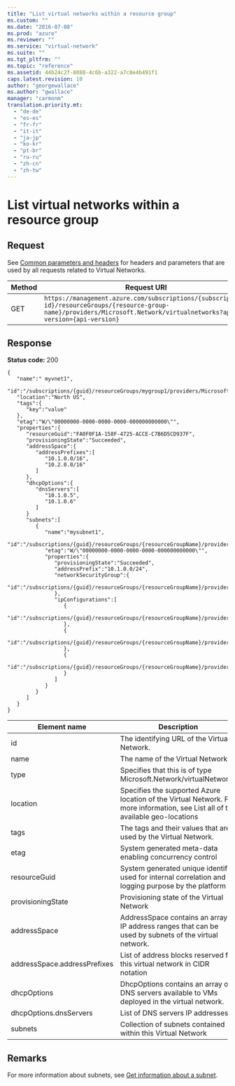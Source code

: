 ```yaml
---
title: "List virtual networks within a resource group"
ms.custom: ""
ms.date: "2016-07-08"
ms.prod: "azure"
ms.reviewer: ""
ms.service: "virtual-network"
ms.suite: ""
ms.tgt_pltfrm: ""
ms.topic: "reference"
ms.assetid: 44b24c2f-8088-4c6b-a322-a7c8e4b491f1
caps.latest.revision: 10
author: "georgewallace"
ms.author: "gwallace"
manager: "carmonm"
translation.priority.mt: 
  - "de-de"
  - "es-es"
  - "fr-fr"
  - "it-it"
  - "ja-jp"
  - "ko-kr"
  - "pt-br"
  - "ru-ru"
  - "zh-cn"
  - "zh-tw"
---
```

# List virtual networks within a resource group
## Request  
 See [Common parameters and headers](../NetworkREST/virtual-networks.md#bk_common) for headers and parameters that are used by all requests related to Virtual Networks.  
  
|Method|Request URI|  
|------------|-----------------|  
|GET|`https://management.azure.com/subscriptions/{subscription-id}/resourceGroups/{resource-group-name}/providers/Microsoft.Network/virtualnetworks?api-version={api-version}`|  
  
## Response  
 **Status code:** 200  
  
```  
{   
   "name":" myvnet1",  
   "id":"/subscriptions/{guid}/resourceGroups/mygroup1/providers/Microsoft.Network/virtualNetworks/myvnet1",  
   "location":"North US",  
   "tags":{   
      "key":"value"  
   },  
   "etag":"W/\"00000000-0000-0000-0000-000000000000\"",  
   "properties":{  
      "resourceGuid":"FA0F0F1A-158F-4725-ACCE-C7B6D5CD937F",   
      "provisioningState":"Succeeded",  
      "addressSpace":{   
         "addressPrefixes":[   
            "10.1.0.0/16",  
            "10.2.0.0/16"  
         ]  
      },  
      "dhcpOptions":{   
         "dnsServers":[   
            "10.1.0.5",  
            "10.1.0.6"  
         ]  
      }  
      "subnets":[   
         {   
            "name":"mysubnet1",  
            "id":"/subscriptions/{guid}/resourceGroups/{resourceGroupName}/providers/Microsoft.Network/virtualNetworks/myvnet1/subnets/mysubnet1",  
            "etag":"W/\"00000000-0000-0000-0000-000000000000\"",  
            "properties":{   
               "provisioningState":"Succeeded",  
               "addressPrefix":"10.1.0.0/24",  
               "networkSecurityGroup":{   
                  "id":"/subscriptions/{guid}/resourceGroups/{resourceGroupName}/providers/Microsoft.Network/networkSecurityGroups/myNSG1"  
               },  
               "ipConfigurations":[   
                  {   
                     "id":"/subscriptions/{guid}/resourceGroups/{resourceGroupName}/providers/Microsoft.Network/networkInterfaces/vm1nic1/ipConfigurations/ip1"  
                  },  
                  {   
                     "id":"/subscriptions/{guid}/resourceGroups/{resourceGroupName}/providers/Microsoft.Network/loadBalancers/lb1/frontendIpConfigurations/ip1"  
                  },  
                  {   
                     "id":"/subscriptions/{guid}/resourceGroups/{resourceGroupName}/providers/Microsoft.Network/vpnGateways/gw1/ipConfigurations/ip1"  
                  }  
               ]  
            }  
         }  
      ]  
   }  
}  
```  
  
|Element name|Description|  
|------------------|-----------------|  
|id|The identifying URL of the Virtual Network.|  
|name|The name of the Virtual Network.|  
|type|Specifies that this is of type Microsoft.Network/virtualNetworks|  
|location|Specifies the supported Azure location of the Virtual Network. For more information, see List all of the available geo-locations|  
|tags|The tags and their values that are used by the Virtual Network.|  
|etag|System generated meta-data enabling concurrency control|  
|resourceGuid|System generated unique identifier used for internal correlation and logging purpose by the platform|  
|provisioningState|Provisioning state of the Virtual Network|  
|addressSpace|AddressSpace contains an array of IP address ranges that can be used by subnets of the virtual network.|  
|addressSpace.addressPrefixes|List of address blocks reserved for this virtual network in CIDR notation|  
|dhcpOptions|DhcpOptions contains an array of DNS servers available to VMs deployed in the virtual network.|  
|dhcpOptions.dnsServers|List of DNS servers IP addresses.|  
|subnets|Collection of subnets contained within this Virtual Network|  
  
## Remarks  
 For more information about subnets, see [Get information about a subnet](../NetworkREST/get-information-about-a-subnet.md).